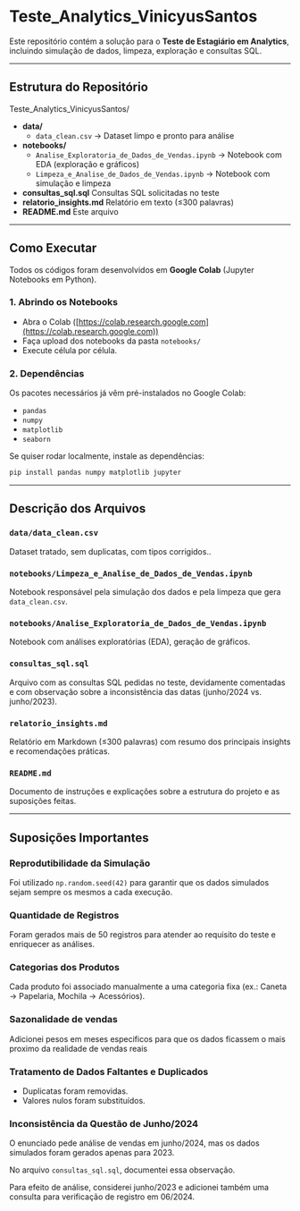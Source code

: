 # Teste_Analytics_VinicyusSantos

Este repositório contém a solução para o **Teste de Estagiário em Analytics**, incluindo simulação de dados, limpeza, exploração e consultas SQL.

---

## Estrutura do Repositório
Teste_Analytics_VinicyusSantos/
- **data/**
  - `data_clean.csv` → Dataset limpo e pronto para análise
- **notebooks/**
  - `Analise_Exploratoria_de_Dados_de_Vendas.ipynb` → Notebook com EDA (exploração e gráficos)
  - `Limpeza_e_Analise_de_Dados_de_Vendas.ipynb` → Notebook com simulação e limpeza
- **consultas_sql.sql** Consultas SQL solicitadas no teste
- **relatorio_insights.md** Relatório em texto (≤300 palavras)
- **README.md** Este arquivo
---

## Como Executar

Todos os códigos foram desenvolvidos em **Google Colab** (Jupyter Notebooks em Python).

### 1. Abrindo os Notebooks
- Abra o Colab ([https://colab.research.google.com](https://colab.research.google.com))
- Faça upload dos notebooks da pasta `notebooks/`
- Execute célula por célula.

### 2. Dependências

Os pacotes necessários já vêm pré-instalados no Google Colab:
- `pandas`
- `numpy`
- `matplotlib`
- `seaborn`

Se quiser rodar localmente, instale as dependências:
```bash
pip install pandas numpy matplotlib jupyter
```
---

## Descrição dos Arquivos

### `data/data_clean.csv`
Dataset tratado, sem duplicatas, com tipos corrigidos..

### `notebooks/Limpeza_e_Analise_de_Dados_de_Vendas.ipynb`
Notebook responsável pela simulação dos dados e pela limpeza que gera `data_clean.csv`.

### `notebooks/Analise_Exploratoria_de_Dados_de_Vendas.ipynb`
Notebook com análises exploratórias (EDA), geração de gráficos.

### `consultas_sql.sql`
Arquivo com as consultas SQL pedidas no teste, devidamente comentadas e com observação sobre a inconsistência das datas (junho/2024 vs. junho/2023).

### `relatorio_insights.md`
Relatório em Markdown (≤300 palavras) com resumo dos principais insights e recomendações práticas.

### `README.md`
Documento de instruções e explicações sobre a estrutura do projeto e as suposições feitas.

---

## Suposições Importantes

### Reprodutibilidade da Simulação
Foi utilizado `np.random.seed(42)` para garantir que os dados simulados sejam sempre os mesmos a cada execução.

### Quantidade de Registros
Foram gerados mais de 50 registros para atender ao requisito do teste e enriquecer as análises.

### Categorias dos Produtos
Cada produto foi associado manualmente a uma categoria fixa (ex.: Caneta → Papelaria, Mochila → Acessórios).

### Sazonalidade de vendas
Adicionei pesos em meses especificos para que os dados ficassem o mais proximo da realidade de vendas reais

### Tratamento de Dados Faltantes e Duplicados
- Duplicatas foram removidas.  
- Valores nulos foram substituídos.  

### Inconsistência da Questão de Junho/2024
O enunciado pede análise de vendas em junho/2024, mas os dados simulados foram gerados apenas para 2023.  

No arquivo `consultas_sql.sql`, documentei essa observação.  

Para efeito de análise, considerei junho/2023 e adicionei também uma consulta para verificação de registro em 06/2024.


